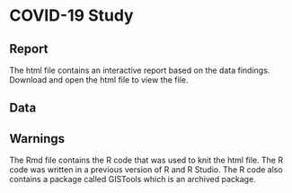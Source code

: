# COVID-19 Study

## Report
The html file contains an interactive report based on the data findings. Download and open the html file to view the file.

## Data


## Warnings
The Rmd file contains the R code that was used to knit the html file. The R code was written in a previous version of R and R Studio.
The R code also contains a package called GISTools which is an archived package. 
